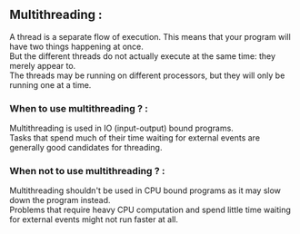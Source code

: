 ## Multithreading :
A thread is a separate flow of execution. This means that your program will have two things happening at once.  
But the different threads do not actually execute at the same time: they merely appear to.  
The threads may be running on different processors, but they will only be running one at a time.

### When to use multithreading ? :
Multithreading is used in IO (input-output) bound programs.  
Tasks that spend much of their time waiting for external events are generally good candidates for threading.

### When not to use multithreading ? :
Multithreading shouldn't be used in CPU bound programs as it may slow down the program instead.  
Problems that require heavy CPU computation and spend little time waiting for external events might not run faster at all.  

